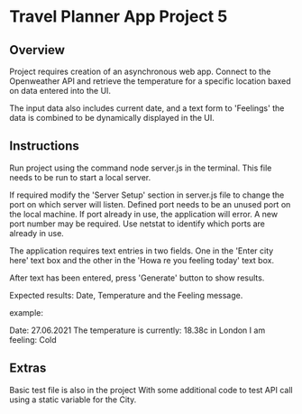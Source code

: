# Travel Planner App Project 5 

## Overview
Project requires creation of an asynchronous web app.
Connect to the Openweather API and retrieve the temperature for a specific location baxed on data entered into the UI.

The input data also includes current date, and a text form to 'Feelings' the data is combined to be dynamically displayed in the UI. 

## Instructions
Run project using the command node server.js in the terminal. This file needs to be run to start a local server.

If required modify the 'Server Setup' section in server.js file to change the port on which server will listen. Defined port needs to be an unused port on the local machine. If port already in use, the application will error. A new port number may be required. Use netstat to identify which ports are already in use.

The application requires text entries in two fields. One in the 'Enter city here' text box and the other in the 'Howa re you feeling today' text box.

After text has been entered, press 'Generate' button to show results.

Expected results: Date, Temperature and the Feeling message.

example:

Date: 27.06.2021
The temperature is currently: 18.38c in London
I am feeling: Cold


## Extras
Basic test file is also in the project With some additional code to test API call using a static variable for the City.
